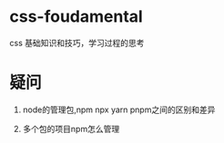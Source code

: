 # css-foudamental
css 基础知识和技巧，学习过程的思考


# 疑问

1. node的管理包,npm npx yarn pnpm之间的区别和差异

2. 多个包的项目npm怎么管理
